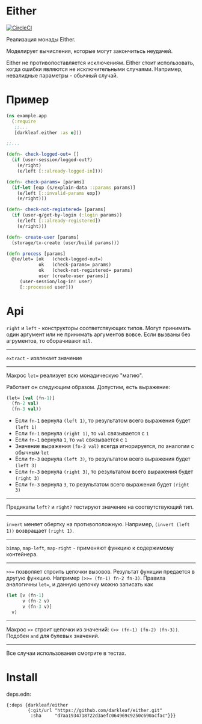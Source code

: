 # Either

[![CircleCI](https://circleci.com/gh/darkleaf/either/tree/master.svg?style=svg)](https://circleci.com/gh/darkleaf/either/tree/master)

Реализация монады Either.

Моделирует вычисления, которые могут закончитьсь неудачей.

Either не противопоставляется исключениям.
Either стоит использовать, когда ошибки являются не исключительными случаями.
Например, невалидные параметры - обычный случай.

# Пример

```clojure
(ns example.app
  (:require
   ;;...
   [darkleaf.either :as e]))

;;...

(defn- check-logged-out= []
  (if (user-session/logged-out?)
    (e/right)
    (e/left [::already-logged-in])))

(defn- check-params= [params]
  (if-let [exp (s/explain-data ::params params)]
    (e/left [::invalid-params exp])
    (e/right)))

(defn- check-not-registered= [params]
  (if (user-q/get-by-login (:login params))
    (e/left [::already-registered])
    (e/right)))

(defn- create-user [params]
  (storage/tx-create (user/build params)))

(defn process [params]
  @(e/let= [ok   (check-logged-out=)
            ok   (check-params= params)
            ok   (check-not-registered= params)
            user (create-user params)]
     (user-session/log-in! user)
     [::processed user]))
```

# Api

`right` и `left` - конструкторы соответствующих типов.
Могут принимать один аргумент или не принимать аргументов вовсе.
Если вызваны без агрументов, то оборачивают `nil`.

***

`extract` - извлекает значение

***

Макрос `let=` реализует всю монадическую "магию".

Работает он следующим образом. Допустим, есть выражение:

```clojure
(let= [val (fn-1)]
  (fn-2 val)
  (fn-3 val))
```

+ Если `fn-1` вернула `(left 1)`, то результатом всего выражения будет `(left 1)`
+ Если `fn-1` вернула `(right 1)`, то `val` связывается с `1`
+ Eсли `fn-1` вернула `1`, то `val` связывается с `1`
+ Значение выражения `(fn-2 val)` всегда игнорируется, по аналогии с обычным `let`
+ Если `fn-3` вернула `(left 3)`, то результатом всего выражения будет `(left 3)`
+ Если `fn-3` вернула `(right 3)`, то результатом всего выражения будет `(right 3)`
+ Если `fn-3` вернула `3`, то результатом всего выражения будет `(right 3)`

***

Предикаты `left?` и `right?` тестируют значение на соотвутствующий тип.

***

`invert` меняет обертку на противоположную. Например, `(invert (left 1))` возвращает `(right 1)`.

***

`bimap`, `map-left`, `map-right` - применяют функцию к содержимому контейнера.

***

`>>=` позволяет строить цепочки вызовов. Результат функции предается в другую функцию.
Например `(>>= (fn-1) fn-2 fn-3)`.
Правила аналогичны `let=`, и данную цепочку можно записать как

```clojure
(let [v (fn-1)
      v (fn-2 v)
      v (fn-3 v)]
  v)
```

***

Макрос `>>` строит цепочки из значений: `(>> (fn-1) (fn-2) (fn-3))`. Подобен `and` для булевых значений.

***

Все случаи использования смотрите в тестах.

# Install

deps.edn:

```edn
{:deps {darkleaf/either
        {:git/url "https://github.com/darkleaf/either.git"
         :sha     "d7aa1934718722d3aefc064969c9250c690acfac"}}}
```
